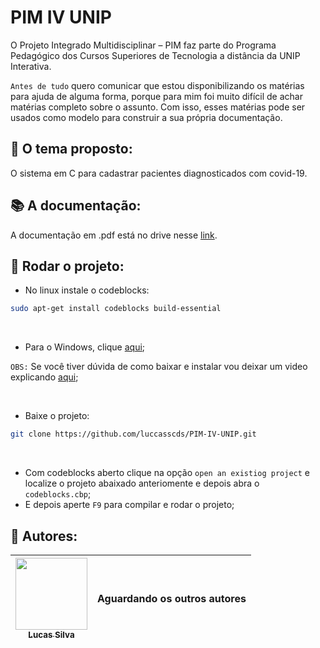 # PIM IV UNIP
O Projeto Integrado Multidisciplinar – PIM faz parte do Programa Pedagógico dos Cursos Superiores de Tecnologia a distância da UNIP Interativa.

``Antes de tudo`` quero comunicar que estou disponibilizando os matérias para ajuda de alguma forma, porque para mim foi muito difícil de achar matérias completo sobre o assunto. Com isso, esses matérias pode ser usados como modelo para construir a sua própria documentação. 

##  📍 O tema proposto:
O sistema em C para cadastrar pacientes diagnosticados com covid-19.

##  📚 A documentação:
A documentação em .pdf está no drive nesse [link](https://drive.google.com/file/d/1LD7bHxdB-iI0JiB_Wow88xABDhw3j-2Q/view?usp=sharing).

##  🚀 Rodar o projeto:
* No linux instale o codeblocks:
```bash
sudo apt-get install codeblocks build-essential
```
<br>

* Para o Windows, clique [aqui](http://www.codeblocks.org/downloads/binaries/);

`OBS:` Se você tiver dúvida de como baixar e instalar vou deixar um video explicando [aqui](https://www.youtube.com/watch?v=gaSeRTDgt8U&ab_channel=Sharpax);

<br>

* Baixe o projeto:
```bash
git clone https://github.com/luccasscds/PIM-IV-UNIP.git
```

<br>

* Com codeblocks aberto clique na opção `open an existiog project` e localize o projeto abaixado anteriomente e depois abra o `codeblocks.cbp`;
* E depois aperte `F9` para compilar e rodar o projeto;

##  🥇 Autores:
| [<img src="https://github.com/luccasscds.png" width=115><br><sub>Lucas Silva</sub>](https://github.com/luccasscds) | Aguardando os outros autores |
| :---: | :---: |
